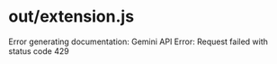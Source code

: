 # out/extension.js

Error generating documentation: Gemini API Error: Request failed with status code 429
